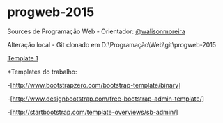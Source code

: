 # progweb-2015

Sources de Programação Web - Orientador: [@walisonmoreira](https://github.com/walisonmoreira)


Alteração local - Git clonado em D:\Programação\Web\git\progweb-2015


[Template 1](http://htmlcoder.me/worthy-free-bootstrap-template)


*Templates do trabalho:

-[http://www.bootstrapzero.com/bootstrap-template/binary]

-[http://www.designbootstrap.com/free-bootstrap-admin-template/]

-[http://startbootstrap.com/template-overviews/sb-admin/]


